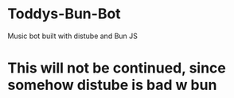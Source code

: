 # Toddys-Bun-Bot
Music bot built with distube and Bun JS

# This will not be continued, since somehow distube is bad w bun
